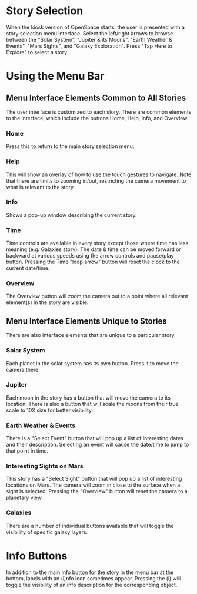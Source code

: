 # Story Selection
When the kiosk version of OpenSpace starts, the user is presented with a story selection menu interface.  Select the left/right arrows to browse between the "Solar System", "Jupiter & its Moons", "Earth Weather & Events", "Mars Sights", and "Galaxy Exploration".  Press "Tap Here to Explore" to select a story.

# Using the Menu Bar
## Menu Interface Elements Common to All Stories
The user interface is customized to each story.  There are common elements to the interface, which include the buttons Home, Help, Info, and Overview.

### Home
Press this to return to the main story selection menu.

### Help
This will show an overlay of how to use the touch gestures to navigate.  Note that there are limits to zooming in/out, restricting the camera movement to what is relevant to the story.

### Info
Shows a pop-up window describing the current story.

### Time
Time controls are available in every story except those where time has less meaning (e.g. Galaxies story).  The date & time can be moved forward or backward at various speeds using the arrow controls and pause/play button. Pressing the Time "loop arrow" button will reset the clock to the current date/time.

### Overview
The Overview button will zoom the camera out to a point where all relevant element(s) in the story are visible.

## Menu Interface Elements Unique to Stories
There are also interface elements that are unique to a particular story.

### Solar System
Each planet in the solar system has its own button. Press it to move the camera there.

### Jupiter
Each moon in the story has a button that will move the camera to its location.  There is also a button that will scale the moons from their true scale to 10X size for better visibility.

### Earth Weather & Events
There is a "Select Event" button that will pop up a list of interesting dates and their description.  Selecting an event will cause the date/time to jump to that point in time.

### Interesting Sights on Mars
This story has a "Select Sight" button that will pop up a list of interesting locations on Mars.  The camera will zoom in close to the surface when a sight is selected.  Pressing the "Overview" button will reset the camera to a planetary view.

### Galaxies
There are a number of individual buttons available that will toggle the visibility of specific galaxy layers.

# Info Buttons
In addition to the main Info button for the story in the menu bar at the bottom, labels with an (i)nfo icon sometimes appear.  Pressing the (i) will toggle the visibility of an info description for the corresponding object.
